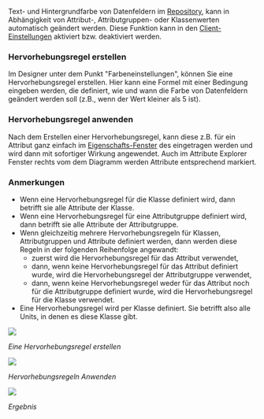 

Text- und Hintergrundfarbe von Datenfeldern im [Repository](repository-de),
kann in Abhängigkeit von Attribut-, Attributgruppen- oder Klassenwerten
automatisch geändert werden. Diese Funktion kann in den
[Client-Einstellungen](client-einstellungen)
aktiviert bzw. deaktiviert werden.

### Hervorhebungsregel erstellen

Im Designer unter dem Punkt "Farbeneinstellungen", können Sie eine
Hervorhebungsregel erstellen. Hier kann eine Formel mit einer Bedingung
eingeben werden, die definiert, wie und wann die Farbe von Datenfeldern
geändert werden soll (z.B., wenn der Wert kleiner als 5 ist).  
  

### Hervorhebungsregel anwenden

Nach dem Erstellen einer Hervorhebungsregel, kann diese z.B. für ein
Attribut ganz einfach im
[Eigenschafts-Fenster](eigenschaften-dialogfenster) des eingetragen
werden und wird dann mit sofortiger Wirkung angewendet. Auch im
Attribute Explorer Fenster rechts vom dem Diagramm werden Attribute
entsprechend markiert.

### Anmerkungen

-   Wenn eine Hervorhebungsregel für die Klasse definiert wird, dann
    betrifft sie alle Attribute der Klasse.
-   Wenn eine Hervorhebungsregel für eine Attributgruppe definiert wird,
    dann betrifft sie alle Attribute der Attributgruppe.
-   Wenn gleichzeitig mehrere Hervorhebungsregeln für Klassen,
    Attributgruppen und Attribute definiert werden, dann werden diese
    Regeln in der folgenden Reihenfolge angewandt:
    -   zuerst wird die Hervorhebungsregel für das Attribut verwendet,
    -   dann, wenn keine Hervorhebungsregel für das Attribut definiert
        wurde, wird die Hervorhebungsregel der Attributgruppe verwendet,
    -   dann, wenn keine Hervorhebungsregel weder für das Attribut noch
        für die Attributgruppe definiert wurde, wird die
        Hervorhebungsregel für die Klasse verwendet.
-   Eine Hervorhebungsregel wird per Klasse definiert. Sie betrifft also
    alle Units, in denen es diese Klasse gibt.

![](//images.ctfassets.net/utx1h0gfm1om/5L9IQb9u1iiqGCKCwwQKsI/5e833e35e34da512703d11191b075a03/1017580.png)

*Eine Hervorhebungsregel erstellen*

![](//images.ctfassets.net/utx1h0gfm1om/6gMUC49OWQOwwOgsMYEAKM/8b60c869171dd772c1bd77ef9f3878f4/1017584.png)

*Hervorhebungsregeln Anwenden*

![](//images.ctfassets.net/utx1h0gfm1om/6BwIgoTzC8o4YIWYkUiuii/bdd170ccaed371467f8b44e343fca871/1017558.png)

*Ergebnis*

